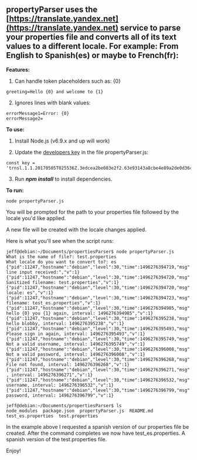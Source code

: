 
## propertyParser uses the [https://translate.yandex.net](https://translate.yandex.net) service to parse your properties file and converts all of its text values to a different locale.  For example: From English to Spanish(es) or maybe to French(fr):

**Features:**

1. Can handle token placeholders such as: {0}

```
greeting=Hello {0} and welcome to {1}
```

2. Ignores lines with blank values:
```
errorMessage1=Error: {0}
errorMessage2=
```

**To use:**

1. Install Node.js (v6.9.x and up will work)

2. Update the [developers key](https://translate.yandex.com/developers/keys) in the file propertyParser.js:

```
const key = 'trnsl.1.1.20170505T025536Z.3edcea2be083e2f2.63e93143a8cbe4e89a2de0d36c0bbb7c4259f2d6';
```

3. Run ***npm install*** to install dependencies.


**To run:**
```
node propertyParser.js
```

You will be prompted for the path to your properties file followed by the locale you'd like applied. 

A new file will be created with the locale changes applied.

Here is what you'll see when the script runs:
```
jeff@debian:~/Documents/propertiesParser$ node propertyParser.js 
What is the name of file?: test.properties
What locale do you want to convert to?: es
{"pid":11247,"hostname":"debian","level":30,"time":1496276394719,"msg":"Command-line input received:","v":1}
{"pid":11247,"hostname":"debian","level":30,"time":1496276394720,"msg":"  Sanitized filename: test.properties","v":1}
{"pid":11247,"hostname":"debian","level":30,"time":1496276394720,"msg":"  locale: es","v":1}
{"pid":11247,"hostname":"debian","level":30,"time":1496276394723,"msg":"New filename: test_es.properties","v":1}
{"pid":11247,"hostname":"debian","level":30,"time":1496276394985,"msg":"Processing: hello {0} you {1} again, interval: 1496276394985","v":1}
{"pid":11247,"hostname":"debian","level":30,"time":1496276395238,"msg":"Processing: hello blobby, interval: 1496276395238","v":1}
{"pid":11247,"hostname":"debian","level":30,"time":1496276395493,"msg":"Processing: Please sign in again, interval: 1496276395493","v":1}
{"pid":11247,"hostname":"debian","level":30,"time":1496276395749,"msg":"Processing: Not a valid username, interval: 1496276395749","v":1}
{"pid":11247,"hostname":"debian","level":30,"time":1496276396008,"msg":"Processing: Not a valid password, interval: 1496276396008","v":1}
{"pid":11247,"hostname":"debian","level":30,"time":1496276396268,"msg":"Processing: File not found, interval: 1496276396268","v":1}
{"pid":11247,"hostname":"debian","level":30,"time":1496276396271,"msg":"Processing: , interval: 1496276396271","v":1}
{"pid":11247,"hostname":"debian","level":30,"time":1496276396532,"msg":"Processing: username, interval: 1496276396532","v":1}
{"pid":11247,"hostname":"debian","level":30,"time":1496276396799,"msg":"Processing: password, interval: 1496276396799","v":1}

jeff@debian:~/Documents/propertiesParser$ ls
node_modules  package.json  propertyParser.js  README.md  test_es.properties  test.properties
```
In the example above I requested a spanish version of our properties file be created.  After the command completes we now have test_es.properties.  A spanish version of the test.properties file.

Enjoy!

